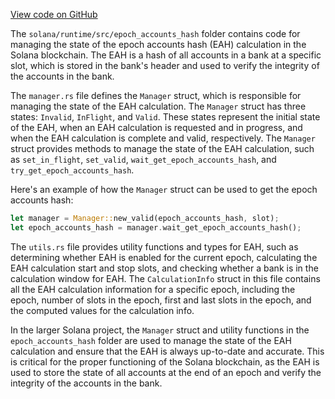 [View code on GitHub](https://github.com/solana-labs/solana/tree/master/na/runtime/src/epoch_accounts_hash)

The `solana/runtime/src/epoch_accounts_hash` folder contains code for managing the state of the epoch accounts hash (EAH) calculation in the Solana blockchain. The EAH is a hash of all accounts in a bank at a specific slot, which is stored in the bank's header and used to verify the integrity of the accounts in the bank.

The `manager.rs` file defines the `Manager` struct, which is responsible for managing the state of the EAH calculation. The `Manager` struct has three states: `Invalid`, `InFlight`, and `Valid`. These states represent the initial state of the EAH, when an EAH calculation is requested and in progress, and when the EAH calculation is complete and valid, respectively. The `Manager` struct provides methods to manage the state of the EAH calculation, such as `set_in_flight`, `set_valid`, `wait_get_epoch_accounts_hash`, and `try_get_epoch_accounts_hash`.

Here's an example of how the `Manager` struct can be used to get the epoch accounts hash:

```rust
let manager = Manager::new_valid(epoch_accounts_hash, slot);
let epoch_accounts_hash = manager.wait_get_epoch_accounts_hash();
```

The `utils.rs` file provides utility functions and types for EAH, such as determining whether EAH is enabled for the current epoch, calculating the EAH calculation start and stop slots, and checking whether a bank is in the calculation window for EAH. The `CalculationInfo` struct in this file contains all the EAH calculation information for a specific epoch, including the epoch, number of slots in the epoch, first and last slots in the epoch, and the computed values for the calculation info.

In the larger Solana project, the `Manager` struct and utility functions in the `epoch_accounts_hash` folder are used to manage the state of the EAH calculation and ensure that the EAH is always up-to-date and accurate. This is critical for the proper functioning of the Solana blockchain, as the EAH is used to store the state of all accounts at the end of an epoch and verify the integrity of the accounts in the bank.
